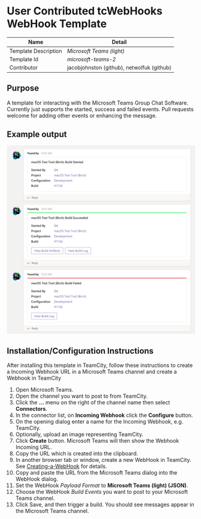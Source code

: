 # User Contributed tcWebHooks WebHook Template

Name | Detail
---- | ------
Template Description | *Microsoft Teams (light)*
Template Id | *microsoft-teams-2*
Contributor | jacobjohnston (github), netwolfuk (github)

## Purpose
A template for interacting with the Microsoft Teams Group Chat Software.
Currently just supports the started, success and failed events.
Pull requests welcome for adding other events or enhancing the message.

## Example output
![Teams failure](/webhook-templates/microsoft-teams-2/screenshot.png)
## Installation/Configuration Instructions
After installing this template in TeamCity, follow these instructions to create a Incoming Webhook URL in a Microsoft Teams channel and create a Webhook in TeamCity

1. Open Microsoft Teams.
1. Open the channel you want to post to from TeamCity.
1. Click the **...** menu on the right of the channel name then select **Connectors**.
1. In the connector list, on **Incoming Webhook** click the **Configure** button.
1. On the opening dialog enter a name for the Incoming Webhook, e.g. TeamCity.
1. Optionally, upload an image representing TeamCity.
1. Click **Create** button. Microsoft Teams will then show the Webhook Incoming URL.
1. Copy the URL which is created into the clipboard.
1. In another browser tab or window, create a new WebHook in TeamCity. See [Creating-a-WebHook](https://github.com/tcplugins/tcWebHooks/wiki/Creating-a-WebHook) for details.
1. Copy and paste the URL from the Microsoft Teams dialog into the WebHook dialog.
1. Set the WebHook _Payload Format_ to **Microsoft Teams (light) (JSON)**.
1. Choose the WebHook _Build Events_ you want to post to your Microsoft Teams channel.   
1. Click Save, and then trigger a build. You should see messages appear in the Microsoft Teams channel.